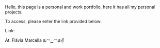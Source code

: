 Hello, this page is a personal and work portfolio, here it has all my personal projects.

To access, please enter the link provided below:

Link: 

At. Flávia Marcella ≧◠‿◠≦✌
